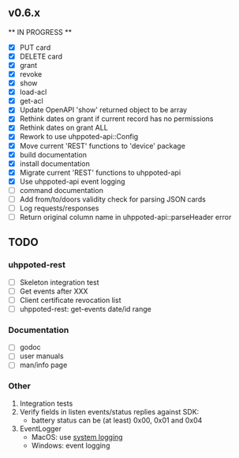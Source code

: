## v0.6.x

** IN PROGRESS **

- [x] PUT card
- [x] DELETE card
- [x] grant
- [x] revoke
- [x] show
- [x] load-acl
- [x] get-acl
- [x] Update OpenAPI 'show' returned object to be array
- [x] Rethink dates on grant if current record has no permissions
- [x] Rethink dates on grant ALL
- [x] Rework to use uhppoted-api::Config
- [x] Move current 'REST' functions to 'device' package
- [x] build documentation
- [x] install documentation
- [x] Migrate current 'REST' functions to uhppoted-api
- [x] Use uhppoted-api event logging
- [ ] command documentation
- [ ] Add from/to/doors validity check for parsing JSON cards
- [ ] Log requests/responses
- [ ] Return original column name in uhppoted-api::parseHeader error

## TODO

### uhppoted-rest
- [ ] Skeleton integration test
- [ ] Get events after XXX
- [ ] Client certificate revocation list
- [ ] uhppoted-rest: get-events date/id range

### Documentation

- [ ] godoc
- [ ] user manuals
- [ ] man/info page

### Other

1.  Integration tests
2.  Verify fields in listen events/status replies against SDK:
    - battery status can be (at least) 0x00, 0x01 and 0x04
3.  EventLogger 
    - MacOS: use [system logging](https://developer.apple.com/documentation/os/logging)
    - Windows: event logging
